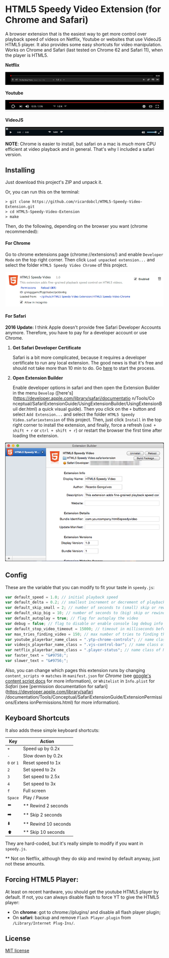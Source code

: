 # HTML5 Speedy Video Extension (for Chrome and Safari)

A browser extension that is the easiest way to get more control over playback
speed of videos on Netflix, Youtube or websites that use VideoJS HTML5 player.
It also provides some easy shortcuts for video manipulation. Works on Chrome and
Safari (last tested on Chrome 62 and Safari 11), when the player is HTML5.

**Netflix**

![Youtube Player](screenshots/netflix.png)

**Youtube**

![Youtube Player](screenshots/youtube.png)

**VideoJS**

![VideoJS Player](screenshots/videojs.png)


**NOTE**: Chrome is easier to install, but safari on a mac is *much* more CPU
efficient at video playback and in general. That's why I included a safari
version.

## Installing

Just download this project's ZIP and unpack it.

Or, you can run this on the terminal:

```Shell
> git clone https://github.com/ricardobcl/HTML5-Speedy-Video-Extension.git
> cd HTML5-Speedy-Video-Extension
> make
```

Then, do the following, depending on the browser you want (chrome recommended):

#### For Chrome

Go to chrome extensions page (chrome://extensions/) and enable `Developer Mode`
on the top right corner. Then click `Load unpacked extension...` and select the
folder `HTML5 Speedy Video Chrome` of this project.

![Chrome Extensions](screenshots/chrome_ext.png)

#### For Safari

**2016 Update:** I think Apple doesn't provide free Safari Developer Accounts anymore.
Therefore, you have to pay for a developer account or use Chrome.

1. **Get Safari Developer Certificate**

    Safari is a bit more complicated, because it requires a developer certificate to
    run any local extension. The good news is that it's free and should not take
    more than 10 min to do. Go [here](https://developer.apple.com/programs/safari/)
    to start the process.

2. **Open Extension Builder**

    Enable developer options in safari and then open the Extension Builder in
    the menu `Develop`
    ([here's](https://developer.apple.com/library/safari/documentatio n/Tools/Co
    nceptual/SafariExtensionGuide/UsingExtensionBuilder/UsingExtensionBuil
    der.html) a quick visual guide). Then you click on the `+` button and select
    `Add Extension...` and select the folder `HTML5 Speedy
    Video.safariextension` of this project. Then, just click `Install` in     the
    top right corner to install the extension, and finally, force a refresh (`cmd +
    shift + r` or `ctrl + shift + r`) or restart the browser the first time after
    loading the extension.

![Safari Extension Builder](screenshots/safari_ext_builder.png)

## Config

These are the variable that you can modify to fit your taste in `speedy.js`:

```Javascript
var default_speed = 1.0; // initial playback speed 
var default_delta = 0.2; // smallest increment or decrement of playback speed
var default_skip_small = 2; // number of seconds to (small) skip or rewind the video
var default_skip_big = 10; // number of seconds to (big) skip or rewind the video
var default_autoplay = true; // flag for autoplay the video
var debug = false; // flag to disable or enable console log debug info
var default_stop_video_timeout = 15000; // timeout in milliseconds before stop pausing the video
var max_tries_finding_video = 150; // max number of tries to finding the video
var youtube_playerbar_name_class = ".ytp-chrome-controls"; // name class of youtube player bar
var videojs_playerbar_name_class = ".vjs-control-bar"; // name class of VideoJS player bar
var netflix_playerbar_name_class = ".player-status"; // name class of Netflix player bar
var faster_text = "&#9758;";
var slower_text = "&#9756;";
```

Also, you can change which pages this extension runs by changing
`content_scripts` -> `matches` in `manifest.json` for *Chrome* (see [google's
content script docs](https://developer.chrome.com/extensions/content_scripts)
for more information), or `Whitelist` in `Info.plist` for *Safari* (see
[permission documentation for safari](https://developer.apple.com/library/safari
/documentation/Tools/Conceptual/SafariExtensionGuide/ExtensionPermissions/Extens
ionPermissions.html) for more information).

## Keyboard Shortcuts

It also adds these simple keyboard shortcuts:

Key             | Action
---             | ---
`+`             | Speed up by 0.2x
`-`             | Slow down by 0.2x
`0` or `1`      | Reset speed to 1x
`2`             | Set speed to 2x
`3`             | Set speed to 2.5x
`4`             | Set speed to 3x
`f`             | Full screen
`Space`         | Play / Pause
:arrow_left:    | \*\* Rewind 2 seconds
:arrow_right:   | \*\* Skip 2 seconds
:arrow_down:    | \*\* Rewind 10 seconds
:arrow_up:      | \*\* Skip 10 seconds


They are hard-coded, but it's really simple to modify if you want in
`speedy.js`.

\*\* Not on Netflix, although they do skip and rewind by default anyway, just
not these amounts.

## Forcing HTML5 Player:

At least on recent hardware, you should get the youtube HTML5 player by default.
If not, you can always disable flash to force YT to give the HTML5 player:

* On **chrome**: got to chrome://plugins/ and disable all flash player plugin;
* On **safari**: backup and remove `Flash Player.plugin` from `/Library/Internet Plug-Ins/`.


## License

[MIT license](http://opensource.org/licenses/MIT)
